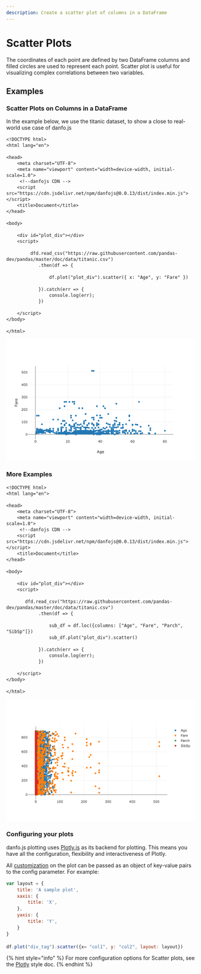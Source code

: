```yaml
---
description: Create a scatter plot of columns in a DataFrame
---
```


# Scatter Plots

The coordinates of each point are defined by two DataFrame columns and filled circles are used to represent each point. Scatter plot is useful for visualizing complex correlations between two variables. 

## Examples

### Scatter Plots on Columns in a DataFrame

In the example below, we use the titanic dataset, to show a close to real-world use case of danfo.js

```markup
<!DOCTYPE html>
<html lang="en">

<head>
    <meta charset="UTF-8">
    <meta name="viewport" content="width=device-width, initial-scale=1.0">
     <!--danfojs CDN -->
    <script src="https://cdn.jsdelivr.net/npm/danfojs@0.0.13/dist/index.min.js"></script>
    <title>Document</title>
</head>

<body>

    <div id="plot_div"></div>
    <script>

         dfd.read_csv("https://raw.githubusercontent.com/pandas-dev/pandas/master/doc/data/titanic.csv")
            .then(df => {
            
                df.plot("plot_div").scatter({ x: "Age", y: "Fare" })

            }).catch(err => {
                console.log(err);
            })

    </script>
</body>

</html>

```

![](../../.gitbook/assets/newplot-18-.png)

### More Examples

```markup
<!DOCTYPE html>
<html lang="en">

<head>
    <meta charset="UTF-8">
    <meta name="viewport" content="width=device-width, initial-scale=1.0">
     <!--danfojs CDN -->
    <script src="https://cdn.jsdelivr.net/npm/danfojs@0.0.13/dist/index.min.js"></script>
    <title>Document</title>
</head>

<body>

    <div id="plot_div"></div>
    <script>

       dfd.read_csv("https://raw.githubusercontent.com/pandas-dev/pandas/master/doc/data/titanic.csv")
            .then(df => {
            
                sub_df = df.loc({columns: ["Age", "Fare", "Parch", "SibSp"]})
                sub_df.plot("plot_div").scatter()

            }).catch(err => {
                console.log(err);
            })

    </script>
</body>

</html>

```

![](../../.gitbook/assets/newplot-19-.png)

### Configuring your plots

danfo.js plotting uses [Plotly.js](https://plotly.com/javascript) as its backend for plotting. This means you have all the configuration, flexibility and interactiveness of Plotly. 

All [customization](https://plotly.com/javascript/line-charts/) on the plot can be passed as an object of key-value pairs to the config parameter. For example:

```javascript
var layout = {
    title: 'A sample plot',
    xaxis: {
        title: 'X',
    },
    yaxis: {
        title: 'Y',
    }
}

df.plot("div_tag").scatter({x= "col1", y: "col2", layout: layout})
```

{% hint style="info" %}
For more configuration options for Scatter plots, see the [Plotly](https://plotly.com/javascript/line-and-scatter/) style doc.
{% endhint %}

